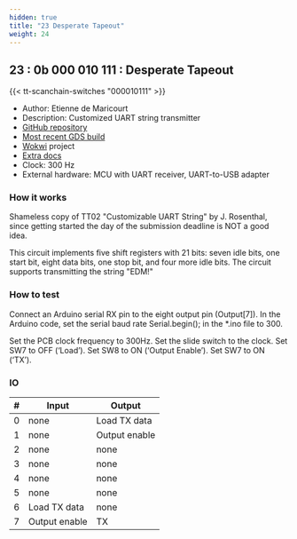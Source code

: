 ```yaml
---
hidden: true
title: "23 Desperate Tapeout"
weight: 24
---
```


## 23 : 0b 000 010 111 : Desperate Tapeout

{{< tt-scanchain-switches "000010111" >}}

* Author: Etienne de Maricourt
* Description: Customized UART string transmitter
* [GitHub repository](https://github.com/etiennedm/tt03-submission)
* [Most recent GDS build](https://github.com/etiennedm/tt03-submission/actions/runs/4789735487)
* [Wokwi](https://wokwi.com/projects/362911430638568449) project
* [Extra docs]()
* Clock: 300 Hz
* External hardware: MCU with UART receiver, UART-to-USB adapter



### How it works

Shameless copy of TT02 "Customizable UART String" by J. Rosenthal, since getting started the day of the submission deadline is NOT a good idea.

This circuit implements five shift registers with 21 bits: seven idle bits, one start bit, eight data bits, one stop bit, and four more idle bits. The circuit supports transmitting the string "EDM!"


### How to test

Connect an Arduino serial RX pin to the eight output pin (Output[7]). In the Arduino code, set the serial baud rate Serial.begin(); in the *.ino file to 300.

Set the PCB clock frequency to 300Hz. Set the slide switch to the clock. Set SW7 to OFF (‘Load’). Set SW8 to ON (‘Output Enable’). Set SW7 to ON (‘TX’).


### IO

| # | Input        | Output       |
|---|--------------|--------------|
| 0 | none  | Load TX data |
| 1 | none  | Output enable |
| 2 | none  | none |
| 3 | none  | none |
| 4 | none  | none |
| 5 | none  | none |
| 6 | Load TX data  | none |
| 7 | Output enable  | TX |
